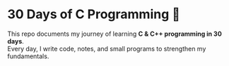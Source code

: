 # 30 Days of C Programming 🚀

This repo documents my journey of learning **C & C++ programming in 30 days**.  
Every day, I write code, notes, and small programs to strengthen my fundamentals.  

